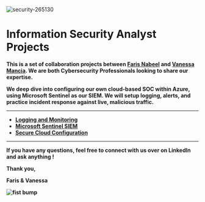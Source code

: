 ![security-265130](https://user-images.githubusercontent.com/109401839/230737049-5549e6dc-7349-4d4c-8357-37b517e2da61.jpg)


<h1>Information Security Analyst Projects</h1>

<b> This is a set of collaboration projects between [Faris Nabeel](https://www.linkedin.com/in/fnabeel/) and [Vanessa Mancia](https://www.linkedin.com/in/vanessamancia/). We are both Cybersecurity Professionals looking to share our expertise. 

We deep dive into configuring our own cloud-based SOC within Azure, using Microsoft Sentinel as our SIEM. We will setup logging, alerts, and practice incident response against live, malicious traffic.<b/>

---

- <b>[Logging and Monitoring](https://github.com/fnabeel/Logging-and-Monitoring)<b>
- <b>[Microsoft Sentinel SIEM](https://github.com/fnabeel/Microsoft-Sentinel-SIEM-)<b>
- <b>[Secure Cloud Configuration](https://github.com/fnabeel/Secure-Cloud-Configuration)<b>

----

If you have any questions, feel free to connect with us over on LinkedIn and ask anything ! 

Thank you,

Faris & Vanessa

![fist bump](https://user-images.githubusercontent.com/109401839/230737415-9694e3c6-e11c-4757-9d6d-6e89f28ce156.gif)
